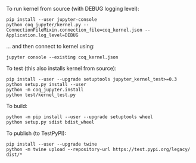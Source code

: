 To run kernel from source (with DEBUG logging level):

    pip install --user jupyter-console
    python coq_jupyter/kernel.py --ConnectionFileMixin.connection_file=coq_kernel.json --Application.log_level=DEBUG

... and then connect to kernel using:

    jupyter console --existing coq_kernel.json


To test (this also installs kernel from source):

    pip install --user --upgrade setuptools jupyter_kernel_test>=0.3
    python setup.py install --user
    python -m coq_jupyter.install
    python test/kernel_test.py


To build:

    python -m pip install --user --upgrade setuptools wheel
    python setup.py sdist bdist_wheel


To publish (to TestPyPI):

    pip install --user --upgrade twine
    python -m twine upload --repository-url https://test.pypi.org/legacy/ dist/*
